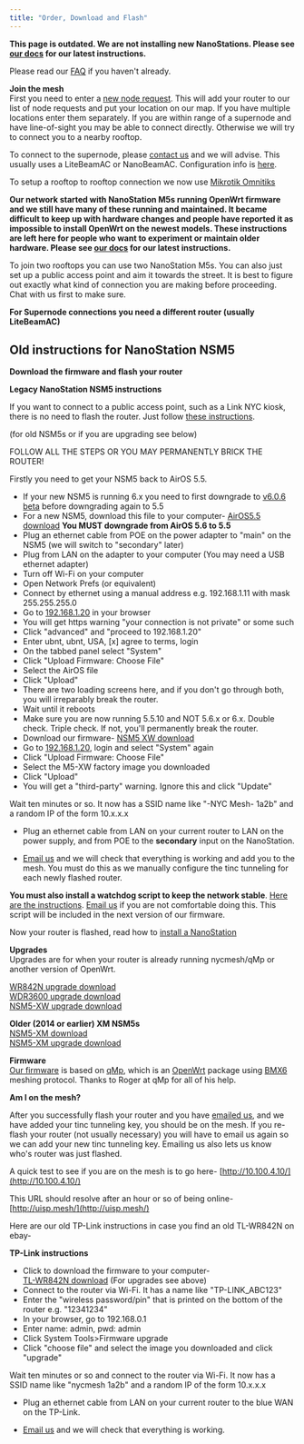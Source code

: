 ```yaml
---
title: "Order, Download and Flash"
---
```


**This page is outdated. We are not installing new NanoStations. Please see [our docs](https://docs.nycmesh.net) for our latest instructions.** 

Please read our [FAQ](/faq) if you haven't already.

**Join the mesh**  
First you need to enter a [new node request](/join). This will add your router to our list of node requests and put your location on our map. If you have multiple locations enter them separately. If you are within range of a supernode and have line-of-sight you may be able to connect directly. Otherwise we will try to connect you to a nearby rooftop.

To connect to the supernode, please [contact us](mailto:install@nycmesh.net) and we will advise. This usually uses a LiteBeamAC or NanoBeamAC. Configuration info is [here](https://docs.nycmesh.net/installs/cpe).

To setup a rooftop to rooftop connection we now use [Mikrotik Omnitiks](https://docs.nycmesh.net/hardware/mikrotikomnitik5ac/)

**Our network started with NanoStation M5s running OpenWrt firmware and we still have many of these running and maintained. It became difficult to keep up with hardware changes and people have reported it as impossible to install OpenWrt on the newest models. These instructions are left here for people who want to experiment or maintain older hardware. Please see [our docs](https://docs.nycmesh.net) for our latest instructions.** 

To join two rooftops you can use two NanoStation M5s. You can also just set up a public access point and aim it towards the street. It is best to figure out exactly what kind of connection you are making before proceeding. Chat with us first to make sure.


**For Supernode connections you need a different router (usually LiteBeamAC)**

## Old instructions for NanoStation NSM5

**Download the firmware and flash your router**

**Legacy NanoStation NSM5 instructions**

If you want to connect to a public access point, such as a Link NYC kiosk, there is no need to flash the router. Just follow [these instructions](/blog/public-access-points/).

(for old NSM5s or if you are upgrading see below)

FOLLOW ALL THE STEPS OR YOU MAY PERMANENTLY BRICK THE ROUTER!

Firstly you need to get your NSM5 back to AirOS 5.5.

*   If your new NSM5 is running 6.x you need to first downgrade to [v6.0.6 beta](https://www.ubnt.com/downloads/XN-fw-internal/v6.0.6/XW.v6.0.6-beta.30875.170526.0023.bin) before downgrading again to 5.5
*   For a new NSM5, download this file to your computer- [AirOS5.5 download](http://dl.ubnt.com/firmwares/XW-fw/v5.5.10/XW.v5.5.10-u2.28005.150723.1358.bin) **You MUST downgrade from AirOS 5.6 to 5.5**
*   Plug an ethernet cable from POE on the power adapter to "main" on the NSM5 (we will switch to "secondary" later)
*   Plug from LAN on the adapter to your computer (You may need a USB ethernet adapter)
*   Turn off Wi-Fi on your computer
*   Open Network Prefs (or equivalent)
*   Connect by ethernet using a manual address e.g. 192.168.1.11 with mask 255.255.255.0
*   Go to [192.168.1.20](http://192.168.1.20) in your browser
*   You will get https warning "your connection is not private" or some such
*   Click "advanced" and "proceed to 192.168.1.20"
*   Enter ubnt, ubnt, USA, [x] agree to terms, login
*   On the tabbed panel select "System"
*   Click "Upload Firmware: Choose File"
*   Select the AirOS file
*   Click "Upload"
*   There are two loading screens here, and if you don't go through both, you will irreparably break the router.
*   Wait until it reboots
*   Make sure you are now running 5.5.10 and NOT 5.6.x or 6.x. Double check. Triple check. If not, you'll permanently break the router.
*   Download our firmware- [NSM5 XW download](/download/nycmesh_Ubiquiti_NanoStation-M5-XW_factory_20150915-1731.bin)
*   Go to [192.168.1.20](http://192.168.1.20), login and select "System" again
*   Click "Upload Firmware: Choose File"
*   Select the M5-XW factory image you downloaded
*   Click "Upload"
*   You will get a "third-party" warning. Ignore this and click "Update"

Wait ten minutes or so. It now has a SSID name like "-NYC Mesh- 1a2b" and a random IP of the form 10.x.x.x

*   Plug an ethernet cable from LAN on your current router to LAN on the power supply, and from POE to the **secondary** input on the NanoStation.

*   <a href="mailto:newnode@nycmesh.net">Email us</a> and we will check that everything is working and add you to the mesh. You must do this as we manually configure the tinc tunneling for each newly flashed router.

**You must also install a watchdog script to keep the network stable**. [Here are the instructions](/blog/watchdog). <a href="mailto:newnode@nycmesh.net">Email us</a> if you are not comfortable doing this. This script will be included in the next version of our firmware.

Now your router is flashed, read how to [install a NanoStation](https://docs.nycmesh.net/installs/nsm5/)

**Upgrades**  
Upgrades are for when your router is already running nycmesh/qMp or another version of OpenWrt.

[WR842N upgrade download](/download/nycmesh_TP-Link-TL-WR842N-v2_sysupgrade_20150914-2017.bin)  
[WDR3600 upgrade download](/download/nycmesh_TP-Link_TL-WDR3600-v1_sysupgrade_20150914-2023.bin)  
[NSM5-XW upgrade download](/download/nycmesh_Ubiquiti_NanoStation-M5-XW_sysupgrade_20150915-1731.bin)

**Older (2014 or earlier) XM NSM5s**  
[NSM5-XM download](/download/NanoStationM5-nycmesh-factory-20150619_1751.bin)  
[NSM5-XM upgrade download](/download/NanoStationM5-nycmesh-sysupgrade-20150619_1751.bin)

**Firmware**  
[Our firmware](https://github.com/nycmeshnet) is based on [qMp](http://qmp.cat/), which is an [OpenWrt](https://openwrt.org/) package using [BMX6](http://bmx6.net/projects/bmx6) meshing protocol. Thanks to Roger at qMp for all of his help.

**Am I on the mesh?**

After you successfully flash your router and you have <a href="mailto:newnode@nycmesh.net">emailed us</a>, and we have added your tinc tunneling key, you should be on the mesh. If you re-flash your router (not usually necessary) you will have to email us again so we can add your new tinc tunneling key. Emailing us also lets us know who's router was just flashed.

A quick test to see if you are on the mesh is to go here-
[http://10.100.4.10/](http://10.100.4.10/)

This URL should resolve after an hour or so of being online-  
[http://uisp.mesh/](http://uisp.mesh/)

Here are our old TP-Link instructions in case you find an old TL-WR842N on ebay-

**TP-Link instructions**

*   Click to download the firmware to your computer-  
    [TL-WR842N download](/download/nycmesh_TP-Link-TL-WR842N-v2_factory_20150914-2017.bin)
    (For upgrades see above)
*   Connect to the router via Wi-Fi. It has a name like "TP-LINK_ABC123"
*   Enter the "wireless password/pin" that is printed on the bottom of the router e.g. "12341234"
*   In your browser, go to 192.168.0.1
*   Enter name: admin, pwd: admin
*   Click System Tools>Firmware upgrade
*   Click "choose file" and select the image you downloaded and click "upgrade"

Wait ten minutes or so and connect to the router via Wi-Fi. It now has a SSID name like "nycmesh 1a2b" and a random IP of the form 10.x.x.x

*   Plug an ethernet cable from LAN on your current router to the blue WAN on the TP-Link.

*   <a href="mailto:contact@nycmesh.net">Email us</a> and we will check that everything is working.
